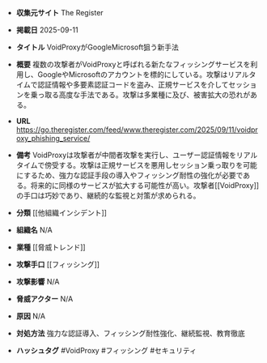 - **収集元サイト**
The Register

- **掲載日**
2025-09-11

- **タイトル**
VoidProxyがGoogleMicrosoft狙う新手法

- **概要**
複数の攻撃者がVoidProxyと呼ばれる新たなフィッシングサービスを利用し、GoogleやMicrosoftのアカウントを標的にしている。攻撃はリアルタイムで認証情報や多要素認証コードを盗み、正規サービスを介してセッションを乗っ取る高度な手法である。攻撃は多業種に及び、被害拡大の恐れがある。

- **URL**
https://go.theregister.com/feed/www.theregister.com/2025/09/11/voidproxy_phishing_service/

- **備考**
VoidProxyは攻撃者が中間者攻撃を実行し、ユーザー認証情報をリアルタイムで傍受する。攻撃は正規サービスを悪用しセッション乗っ取りを可能にするため、強力な認証手段の導入やフィッシング耐性の強化が必要である。将来的に同様のサービスが拡大する可能性が高い。攻撃者[[VoidProxy]]の手口は巧妙であり、継続的な監視と対策が求められる。

- **分類**
[[他組織インシデント]]

- **組織名**
N/A

- **業種**
[[脅威トレンド]]

- **攻撃手口**
[[フィッシング]]

- **攻撃影響**
N/A

- **脅威アクター**
N/A

- **原因**
N/A

- **対処方法**
強力な認証導入、フィッシング耐性強化、継続監視、教育徹底

- **ハッシュタグ**
#VoidProxy #フィッシング #セキュリティ
